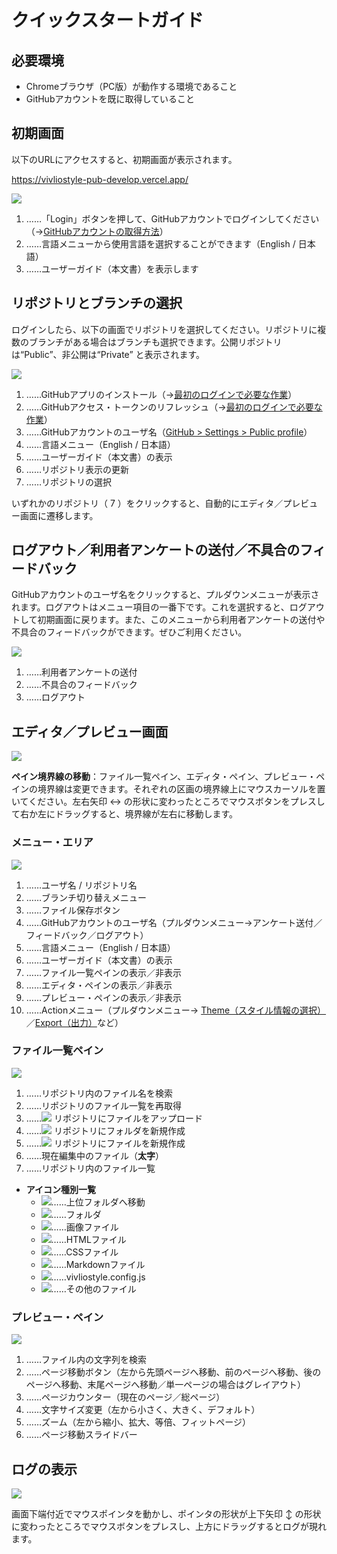 #  クイックスタートガイド 

## 必要環境 

- Chromeブラウザ（PC版）が動作する環境であること
- GitHubアカウントを既に取得していること

## 初期画面

以下のURLにアクセスすると、初期画面が表示されます。

https://vivliostyle-pub-develop.vercel.app/

![](images/readme-first/fig-1.png)

1. ……「Login」ボタンを押して、GitHubアカウントでログインしてください（→[GitHubアカウントの取得方法](/ja/advance-preparation/get-an-account#github%E3%82%A2%E3%82%AB%E3%82%A6%E3%83%B3%E3%83%88%E3%81%AE%E5%8F%96%E5%BE%97%E6%96%B9%E6%B3%95)）
2. ……言語メニューから使用言語を選択することができます（English / 日本語）
3. ……ユーザーガイド（本文書）を表示します



## リポジトリとブランチの選択

ログインしたら、以下の画面でリポジトリを選択してください。リポジトリに複数のブランチがある場合はブランチも選択できます。公開リポジトリは“Public”、非公開は“Private” と表示されます。

![](images/readme-first/fig-2.png)

1. ……GitHubアプリのインストール（→[最初のログインで必要な作業](/ja/advance-preparation/login.md)）
2. ……GitHubアクセス・トークンのリフレッシュ（→[最初のログインで必要な作業](/ja/advance-preparation/login.md)）
3. ……GitHubアカウントのユーザ名（[GitHub > Settings > Public profile](https://github.com/settings/profile)）
4. ……言語メニュー（English / 日本語）
5. ……ユーザーガイド（本文書）の表示
6. ……リポジトリ表示の更新
7. ……リポジトリの選択

いずれかのリポジトリ（ 7 ）をクリックすると、自動的にエディタ／プレビュー画面に遷移します。

## ログアウト／利用者アンケートの送付／不具合のフィードバック

GitHubアカウントのユーザ名をクリックすると、プルダウンメニューが表示されます。ログアウトはメニュー項目の一番下です。これを選択すると、ログアウトして初期画面に戻ります。また、このメニューから利用者アンケートの送付や不具合のフィードバックができます。ぜひご利用ください。

![](images/readme-first/fig-3.png)

1. ……利用者アンケートの送付
2. ……不具合のフィードバック
3. ……ログアウト

## エディタ／プレビュー画面

![](images/readme-first/fig-4.png)

**ペイン境界線の移動**：ファイル一覧ペイン、エディタ・ペイン、プレビュー・ペインの境界線は変更できます。それぞれの区画の境界線上にマウスカーソルを置いてください。左右矢印 ↔ の形状に変わったところでマウスボタンをプレスして右か左にドラッグすると、境界線が左右に移動します。

### メニュー・エリア

![](images/readme-first/fig-5.png)

1. ……ユーザ名 / リポジトリ名
2. ……ブランチ切り替えメニュー
3. ……ファイル保存ボタン
4. ……GitHubアカウントのユーザ名（プルダウンメニュー→アンケート送付／フィードバック／ログアウト）
5. ……言語メニュー（English / 日本語）
6. ……ユーザーガイド（本文書）の表示
7. ……ファイル一覧ペインの表示／非表示
8. ……エディタ・ペインの表示／非表示
9. ……プレビュー・ペインの表示／非表示
10. ……Actionメニュー（プルダウンメニュー→ [Theme（スタイル情報の選択）](/ja/functions-of-the-actions-menu/theme.md)／[Export（出力）](/ja/functions-of-the-actions-menu/export.md)など）

### ファイル一覧ペイン

![](images/readme-first/fig-6.png)

1. ……リポジトリ内のファイル名を検索
2. ……リポジトリのファイル一覧を再取得
3. ……![](https://github.com/microsoft/vscode-codicons/raw/main/src/icons/arrow-up.svg) リポジトリにファイルをアップロード
4. ……![](https://github.com/microsoft/vscode-codicons/raw/main/src/icons/new-folder.svg) リポジトリにフォルダを新規作成
5. ……![](https://raw.githubusercontent.com/microsoft/vscode-codicons/main/src/icons/new-file.svg) リポジトリにファイルを新規作成
6. ……現在編集中のファイル（**太字**）
7. ……リポジトリ内のファイル一覧


- **アイコン種別一覧**
  - ![](https://raw.githubusercontent.com/astrit/css.gg/master/icons/svg/corner-left-up.svg)……上位フォルダへ移動
  - ![](https://raw.githubusercontent.com/microsoft/vscode-codicons/main/src/icons/folder.svg)……フォルダ
  - ![](https://raw.githubusercontent.com/microsoft/vscode-codicons/main/src/icons/file-media.svg)……画像ファイル
  - ![](https://raw.githubusercontent.com/microsoft/vscode-codicons/main/src/icons/code.svg)……HTMLファイル
  - ![](https://raw.githubusercontent.com/microsoft/vscode-codicons/main/src/icons/symbol-namespace.svg)……CSSファイル
  - ![](https://raw.githubusercontent.com/microsoft/vscode-codicons/main/src/icons/markdown.svg)……Markdownファイル
  - ![](https://raw.githubusercontent.com/microsoft/vscode-codicons/main/src/icons/settings-gear.svg)……vivliostyle.config.js
  - ![](https://raw.githubusercontent.com/microsoft/vscode-codicons/main/src/icons/file.svg)……その他のファイル



### プレビュー・ペイン

![](images/readme-first/fig-7.png)

1. ……ファイル内の文字列を検索
2. ……ページ移動ボタン（左から先頭ページへ移動、前のページへ移動、後のページへ移動、末尾ページへ移動／単一ページの場合はグレイアウト）
3. ……ページカウンター（現在のページ／総ページ）
4. ……文字サイズ変更（左から小さく、大きく、デフォルト）
5. ……ズーム（左から縮小、拡大、等倍、フィットページ）
6. ……ページ移動スライドバー

## ログの表示 

![](images/readme-first/fig-8.png)

画面下端付近でマウスポインタを動かし、ポインタの形状が上下矢印 ↕ の形状に変わったところでマウスボタンをプレスし、上方にドラッグするとログが現れます。
